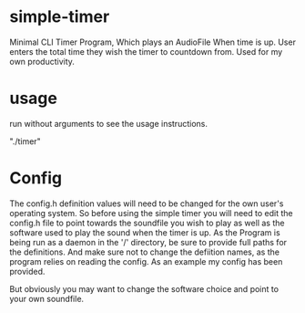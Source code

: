# simple-timer
Minimal CLI Timer Program, Which plays an AudioFile When time is up. User enters the total time they wish the timer to countdown from. Used for my own productivity.

# usage
run without arguments to see the usage instructions.

"./timer"



# Config

The config.h definition values will need to be changed for the own user's operating system. So before using the simple timer you will need to edit the config.h
file to point towards the soundfile you wish to play as well as the software used to play the sound when the timer is up. As the Program is being run as a daemon
in the '/' directory, be sure to provide full paths for the definitions. And make sure not to change the defiition names, as the program relies on reading
the config. As an example my config has been provided.

But obviously you may want to change the software choice and point to your own soundfile.

